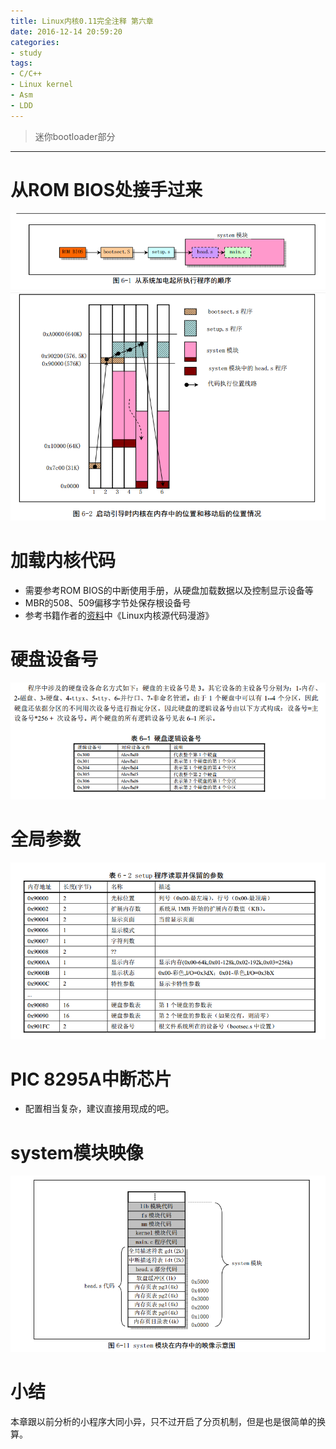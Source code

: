 ```yaml
---
title: Linux内核0.11完全注释 第六章
date: 2016-12-14 20:59:20
categories:
- study
tags:
- C/C++
- Linux kernel
- Asm
- LDD
---
```


> 迷你bootloader部分

<!--more-->


----------

# 从ROM BIOS处接手过来
![Linux_0.11_chapter6_bootloader_seq.png](/images/Linux_0.11_chapter6_bootloader_seq.png)
![Linux_0.11_chapter6_bootloader_graph.png](/images/Linux_0.11_chapter6_bootloader_graph.png)

# 加载内核代码
- 需要参考ROM BIOS的中断使用手册，从硬盘加载数据以及控制显示设备等
- MBR的508、509偏移字节处保存根设备号
- 参考书籍作者的[资料](http://www.oldlinux.org/Linux.old/docs/)中《Linux内核源代码漫游》  


# 硬盘设备号
![Linux_0.11_chapter6_disk_device_number.png](/images/Linux_0.11_chapter6_disk_device_number.png)

# 全局参数
![Linux_0.11_chapter6_setup_global_params.png](/images/Linux_0.11_chapter6_setup_global_params.png)

# PIC 8295A中断芯片
- 配置相当复杂，建议直接用现成的吧。

# system模块映像
![Linux_0.11_chapter6_system_map.png](/images/Linux_0.11_chapter6_system_map.png)

# 小结
本章跟以前分析的小程序大同小异，只不过开启了分页机制，但是也是很简单的换算。
